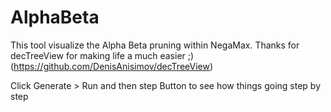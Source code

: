 # AlphaBeta
This tool visualize the Alpha Beta pruning within NegaMax.
Thanks for decTreeView for making life a much easier ;) 
(https://github.com/DenisAnisimov/decTreeView)

Click Generate > Run and then step Button to see how things going step by step
